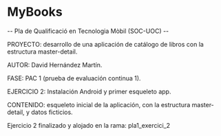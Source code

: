 # MyBooks

-- Pla de Qualificació en Tecnologia Mòbil (SOC-UOC) --

PROYECTO: desarrollo de una aplicación de catálogo de libros con la estructura master-detail.

AUTOR: David Hernández Martín.

FASE: PAC 1 (prueba de evaluación continua 1).

EJERCICIO 2: Instalación Android y primer esqueleto app.

CONTENIDO: esqueleto inicial de la aplicación, con la estructura master-detail, y datos ficticios.

Ejercicio 2 finalizado y alojado en la rama: pla1_exercici_2